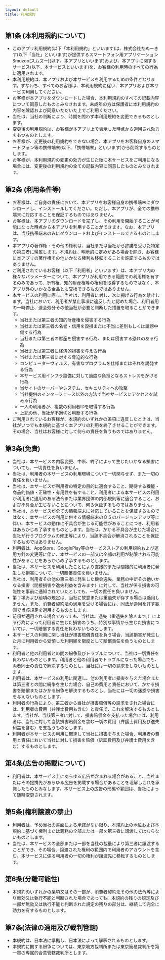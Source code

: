 ```yaml
---
layout: default
title: 利用規約
---
```


## 第1条 (本利用規約について)
- このアプリ利用規約(以下「本利用規約」といいます)は、株式会社たぬーきす(以下「当社」といいます)が提供するスマートフォン用アプリケーションSmuzoo(スムズー)(以下、本アプリといいます)および、本アプリに関するサービス(以下、本サービスといいます)を、お客様の利用時のすべての行為に適用されます。
- 本利用規約は、本アプリおよび本サービスを利用するための条件となります。すなわち、すべてのお客様は、本利用規約に従い、本アプリおよび本サービス利用してください。
- お客様が本アプリをダウンロードした場合、本利用規約のすべての記載内容について同意したものとみなされます。未成年の方は保護者に本利用規約の内容を確認および同意いただいた上でご利用ください。
- 当社は、当社の判断により、時期を問わず本利用規約を変更できるものとします。
- 変更後の利用規約は、お客様が本アプリ上で表示した時点から適用され効力をもつものとします。
- お客様が、変更後の利用規約をできない場合、本アプリをお客様自身のスマートフォン等の携帯端末(以下、「携帯端末」といいます)から削除するものとします。
- お客様が、本利用規約の変更の効力が生じた後に本サービスをご利用になる場合には、変更後の利用規約の全ての記載内容に同意したものとみなされます。

## 第2条 (利用条件等)
- お客様は、ご自身の責任において、本アプリをお客様自身の携帯端末にダウンロードし、インストールしてください。ただし、本アプリが、全ての携帯端末に対応することを保証するものではありません。
- お客様は、本アプリのダウンロードを完了し、その利用を開始することが可能になった時点から本アプリを利用することができます。なお、本アプリは、当該携帯端末のみにダウンロードおよびインストールできるものとします。
- 本アプリの著作権・その他の権利は、当社または当社から許諾を受けた特定の第三者に帰属します。本規約は、明示的に定めがある場合を除き、お客様に本アプリの著作権その他いかなる権利も移転することを許諾するものではありません。
- ご利用されているお客様（以下「利用者」といいます）は、本アプリ内の様々なパラメーターについて、本アプリが利用できる範囲での利用権を有するのみであって、所有権、知的財産権等の権利を取得するものではなく、本アプリ外のいかなる金品とも交換できるものではありません。
- 本サービスの利用に際し、当社は、利用者に対し、次に掲げる行為を禁止します。当社において、利用者が禁止事項に違反したと認めた場合、利用者用の一時停止、退会処分その他当社が必要と判断した措置を取ることができます。 
    - 当社または第三者の知的財産権を侵害する行為
    - 当社または第三者の名誉・信用を毀損または不当に差別もしくは誹謗中傷する行為
    - 当社または第三者の財産を侵害する行為、または侵害する恐れのある行為 
    - 当社または第三者に経済的損害を与える行為
    - 当社または第三者に対する脅迫的な行為
    - コンピューターウィルス、有害なプログラムを仕様またはそれを誘発する行為 
    - 本サービス用インフラ設備に対して過度な負担となるストレスをかける行為 
    - 当サイトのサーバーやシステム、セキュリティへの攻撃 
    - 当社提供のインターフェース以外の方法で当社サービスにアクセスを試みる行為
    - 一人の利用者が、複数の利用者IDを取得する行為
    - 上記の他、当社が不適切と判断する行為
- ご利用されているお客様が、本規約のいずれかの条項に違反したときは、当社がいつでも本規約に基づく本アプリの利用を終了させることができます。その場合、当社はお客様に対して何らの責任を負うものではありません。

## 第3条(免責)
- 当社は、本サービスの内容変更、中断、終了によって生じたいかなる損害についても、一切責任を負いません。
- 当社は、利用者の本サービスの利用環境について一切関与せず、また一切の責任を負いません。
- 当社は、本サービスが利用者の特定の目的に適合すること、期待する機能・商品的価値・正確性・有用性を有すること、利用者による本サービスの利用が利用者に適用のある法令または業界団体の内部規則等に適合すること、および不具合が生じないことについて、何ら保証するものではありません。
- 当社は、本サービスが全ての情報端末に対応していることを保証するものではなく、本サービスの利用に供する情報端末のＯＳのバージョンアップ等に伴い、本サービスの動作に不具合が生じる可能性があることにつき、利用者はあらかじめ了承するものとします。当社は、かかる不具合が生じた場合に当社が行うプログラムの修正等により、当該不具合が解消されることを保証するものではありません。
- 利用者は、AppStore、GooglePlay等のサービスストアの利用規約および運用方針の変更等に伴い、本サービスの一部又は全部の利用が制限される可能性があることをあらかじめ了承するものとします。
- 当社は、本サービスを利用したことにより直接的または間接的に利用者に発生した損害について、一切賠償責任を負いません。
- 当社は、利用者その他の第三者に発生した機会逸失、業務の中断その他いかなる損害（間接損害や逸失利益を含みます）に対して、当社が係る損害の可能性を事前に通知されていたとしても、一切の責任を負いません。
- 第１項および前項の規定は、当社に故意または重過失が存する場合は適用しません。また、消費者契約法の適用を受ける場合には、同法が適用を許す範囲で当該規定を適用するものとします。
- 前項が適用される場合であっても、当社は、過失（重過失を除きます。）による行為によって利用者に生じた損害のうち、特別な事情から生じた損害については、一切賠償する責任を負わないものとします。　
- 本サービスの利用に関し当社が損害賠償責任を負う場合、当該損害が発生した月に利用者から受領した利用額を限度として賠償責任を負うものとします。
- 利用者と他の利用者との間の紛争及びトラブルについて、当社は一切責任を負わないものとします。利用者と他の利用者でトラブルになった場合でも、両者同士の責任で解決するものとし、当社には一切の請求をしないものとします。
- 利用者は、本サービスの利用に関連し、他の利用者に損害を与えた場合または第三者との間に紛争を生じた場合、自己の費用と責任において、かかる損害を賠償またはかかる紛争を解決するものとし、当社には一切の迷惑や損害を与えないものとします。
- 利用者の行為により、第三者から当社が損害賠償等の請求をされた場合には、利用者の費用（弁護士費用も含む）と責任で、これを解決するものとします。当社が、当該第三者に対して、損害賠償金を支払った場合には、利用者は、当社に対して当該損害賠償金を含む一切の費用（弁護士費用及び逸失利益を含む）を支払うものとします。
- 利用者が本サービスの利用に関連して当社に損害を与えた場合、利用者の費用と責任において当社に対して損害を賠償（訴訟費用及び弁護士費用を含む）するものとします。

## 第4条(広告の掲載について)
- 利用者は、本サービス上にあらゆる広告が含まれる場合があること、当社またはその提携先があらゆる広告を掲載する場合があることを理解しこれを承諾したものとみなします。本サービス上の広告の形態や範囲は、当社によって随時変更されます。 

## 第5条(権利譲渡の禁止)
- 利用者は、予め当社の書面による承諾がない限り、本規約上の地位および本規約に基づく権利または義務の全部または一部を第三者に譲渡してはならないものとします。
- 当社は、本サービスの全部または一部を当社の裁量により第三者に譲渡することができ、その場合、譲渡された権利の範囲内で利用者のアカウントを含む、本サービスに係る利用者の一切の権利が譲渡先に移転するものとします。

## 第6条(分離可能性)
- 本規約のいずれかの条項又はその一部が、消費者契約法その他の法令等により無効又は執行不能と判断された場合であっても、本規約の残りの規定及び一部が無効又は執行不能と判断された規定の残りの部分は、継続して完全に効力を有するものとします。

## 第7条(法律の適用及び裁判管轄)
- 本規約は、日本法に準拠し、日本法によって解釈されるものとします。
- 本規約に関する紛争については、東京地方裁判所または東京簡易裁判所を第一審の専属的合意管轄裁判所とします。
